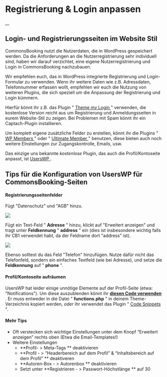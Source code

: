 #  Registrierung & Login anpassen

__

##  Login- und Registrierungsseiten im Website Stil

CommonsBooking nutzt die Nutzerdaten, die in WordPress gespeichert werden. Da
die Anforderungen an die Nutzerregistrierung sehr individuell sind, haben wir
darauf verzichtet, eine eigene Nutzerregistrierung und Login in CommonsBooking
nachzubauen.

Wir empfehlen euch, das in WordPress integrierte Registrierung und Login-
Formular zu verwenden. Wenn ihr weitere Daten wie z.B. Adressdaten,
Telefonnummer erfassen wollt, empfehlen wir euch die Nutzung von weiteren
Plugins, die sich speziell um die Anpassung der Registrierung und Login
kümmern.

Hierfür könnt ihr z.B. das Plugin " [ Theme my Login
](https://wordpress.org/plugins/theme-my-login/) " verwenden, die kostenlose
Version reicht aus um Registrierung und Anmeldungsseiten in eurem Website-Stil
zu zeigen. Bei Problemen mit Spam könnt ihr ein Captach-Plugin installieren.

Um komplett eigene zusätzliche Felder zu erstellen, könnt ihr die Plugins " [
WP Members ](https://wordpress.org/plugins/wp-members/) " oder " [ Ultimate
Member ](https://wordpress.org/plugins/ultimate-member/) " benutzen, diese
bieten auch noch weitere EInstellungen zur Zugangskontrolle, Emails, usw.

Das einzige uns bekannte _kostenlose_ Plugin, das auch die Profil/Kontoseite
anpasst, ist [ UsersWP ](https://wordpress.org/plugins/userswp/) .

##  Tips für die Konfiguration von UsersWP für CommonsBooking-Seiten

####  Registrierungsseitenfelder

Fügt "Datenschutz" und "AGB" hinzu.

![](aea2d81bb65f4f3efcb1dd4c4e44d433.jpg)

Fügt ein Text-Feld " **Adresse** " hinzu, klickt auf "Erweitert anzeigen" und
tragt unter **Feldkennung** " **address** " ein (dies ist insbesondere wichtig
falls ihr CB1 verwendet habt, da der Feldname dort "address" ist).

![](1ad031dd9429633c2b6f0be5bda1cad3.jpg)

Ebenso solltest du das Feld "Telefon" hinzufügen. Nutze dafür nicht das
Telefonfeld, sondern ein einfaches Textfeld (wie bei Adresse), und setze die
**Feldkennung** auf " **phone** ".

####  Profil/Kontoseite aufräumen

UsersWP hat leider einige unnötige Elemente auf der Profil-Seite (etwa:
"Notifications"). Um diese auszublenden könnt ihr [ **diesen Code verwenden**
](https://gist.github.com/flegfleg/8b4fc52dd3f2eed7fc489b55c8137872) . Er muss
entweder in die Datei " **functions.php** " in deinem Theme-Verzeichnis
kopiert werden, _oder_ ihr verwendet das Plugin " [ Code Snippets
](https://wordpress.org/plugins/code-snippets/) ".

####  Mehr Tips

  * Oft verstecken sich wichtige Einstellungen unter dem Knopf “Erweitert anzeigen” rechts oben (Etwa die Email-Templates!) 
  * Weitere Einstellungen 
    * **Profil- > Meta-Tags ** deaktivieren 
    * **Profil - > “Headerbereich auf dem Profil” & “Inhaltsbereich auf dem Profil” ** deaktiveren 
    * **Autoren-Box - > Autorenbox ** deaktivieren 
    * Setzt unter **Registrieren - > Passwort-Höchstlänge ** auf 30 

